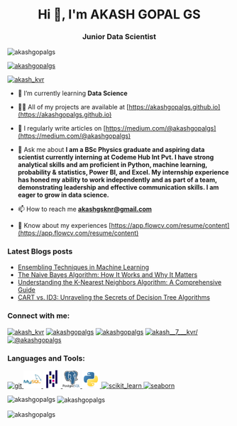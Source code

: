<h1 align="center">Hi 👋, I'm AKASH GOPAL GS</h1>  
<h3 align="center">Junior Data Scientist</h3>     
<p align="left"> <img src="https://komarev.com/ghpvc/?username=akashgopalgs&label=Profile%20views&color=0e75b6&style=flat" alt="akashgopalgs" /> </p> 

<p align="left"> <a href="https://github.com/ryo-ma/github-profile-trophy"><img src="https://github-profile-trophy.vercel.app/?username=akashgopalgs" alt="akashgopalgs" /></a> </p>

<p align="left"> <a href="https://twitter.com/akash_kvr" target="blank"><img src="https://img.shields.io/twitter/follow/akash_kvr?logo=twitter&style=for-the-badge" alt="akash_kvr" /></a> </p>

- 🌱 I’m currently learning **Data Science** 

- 👨‍💻 All of my projects are available at [https://akashgopalgs.github.io](https://akashgopalgs.github.io)

- 📝 I regularly write articles on [https://medium.com/@akashgopalgs](https://medium.com/@akashgopalgs)

- 💬 Ask me about **I am a BSc Physics graduate and aspiring data scientist currently interning at Codeme Hub Int Pvt. I have strong analytical skills and am proficient in Python, machine learning, probability & statistics, Power BI, and Excel. My internship experience has honed my ability to work independently and as part of a team, demonstrating leadership and effective communication skills. I am eager to grow in data science.**
 
- 📫 How to reach me **akashgsknr@gmail.com**

- 📄 Know about my experiences [https://app.flowcv.com/resume/content](https://app.flowcv.com/resume/content)

### Latest Blogs posts
<!-- BLOG-POST-LIST:START -->
- [Ensembling Techniques in Machine Learning](https://medium.com/@akashgopalgs/ensembling-techniques-in-machine-learning-d8b88135f2a3?source=rss-f1f1ffa1c989------2)
- [The Naive Bayes Algorithm: How It Works and Why It Matters](https://medium.com/@akashgopalgs/the-naive-bayes-algorithm-how-it-works-and-why-it-matters-061c5ce3e9ad?source=rss-f1f1ffa1c989------2)
- [Understanding the K-Nearest Neighbors Algorithm: A Comprehensive Guide](https://medium.com/@akashgopalgs/understanding-the-k-nearest-neighbors-algorithm-a-comprehensive-guide-7f3264f0f866?source=rss-f1f1ffa1c989------2)
- [CART vs. ID3: Unraveling the Secrets of Decision Tree Algorithms](https://medium.com/@akashgopalgs/cart-vs-id3-unraveling-the-secrets-of-decision-tree-algorithms-de8fe1dacc52?source=rss-f1f1ffa1c989------2)
<!-- BLOG-POST-LIST:END -->

<h3 align="left">Connect with me:</h3>
<p align="left">
<a href="https://twitter.com/akash_kvr" target="blank"><img align="center" src="https://raw.githubusercontent.com/rahuldkjain/github-profile-readme-generator/master/src/images/icons/Social/twitter.svg" alt="akash_kvr" height="30" width="40" /></a>
<a href="https://linkedin.com/in/akashgopalgs" target="blank"><img align="center" src="https://raw.githubusercontent.com/rahuldkjain/github-profile-readme-generator/master/src/images/icons/Social/linked-in-alt.svg" alt="akashgopalgs" height="30" width="40" /></a>
<a href="https://kaggle.com/akashgopalgs" target="blank"><img align="center" src="https://raw.githubusercontent.com/rahuldkjain/github-profile-readme-generator/master/src/images/icons/Social/kaggle.svg" alt="akashgopalgs" height="30" width="40" /></a>
<a href="https://instagram.com/akash__7___kvr/" target="blank"><img align="center" src="https://raw.githubusercontent.com/rahuldkjain/github-profile-readme-generator/master/src/images/icons/Social/instagram.svg" alt="akash__7___kvr/" height="30" width="40" /></a>
<a href="https://medium.com/@akashgopalgs" target="blank"><img align="center" src="https://raw.githubusercontent.com/rahuldkjain/github-profile-readme-generator/master/src/images/icons/Social/medium.svg" alt="@akashgopalgs" height="30" width="40" /></a>
</p>

<h3 align="left">Languages and Tools:</h3>
<p align="left"> <a href="https://git-scm.com/" target="_blank" rel="noreferrer"> <img src="https://www.vectorlogo.zone/logos/git-scm/git-scm-icon.svg" alt="git" width="40" height="40"/> </a> <a href="https://www.mysql.com/" target="_blank" rel="noreferrer"> <img src="https://raw.githubusercontent.com/devicons/devicon/master/icons/mysql/mysql-original-wordmark.svg" alt="mysql" width="40" height="40"/> </a> <a href="https://pandas.pydata.org/" target="_blank" rel="noreferrer"> <img src="https://raw.githubusercontent.com/devicons/devicon/2ae2a900d2f041da66e950e4d48052658d850630/icons/pandas/pandas-original.svg" alt="pandas" width="40" height="40"/> </a> <a href="https://www.postgresql.org" target="_blank" rel="noreferrer"> <img src="https://raw.githubusercontent.com/devicons/devicon/master/icons/postgresql/postgresql-original-wordmark.svg" alt="postgresql" width="40" height="40"/> </a> <a href="https://www.python.org" target="_blank" rel="noreferrer"> <img src="https://raw.githubusercontent.com/devicons/devicon/master/icons/python/python-original.svg" alt="python" width="40" height="40"/> </a> <a href="https://scikit-learn.org/" target="_blank" rel="noreferrer"> <img src="https://upload.wikimedia.org/wikipedia/commons/0/05/Scikit_learn_logo_small.svg" alt="scikit_learn" width="40" height="40"/> </a> <a href="https://seaborn.pydata.org/" target="_blank" rel="noreferrer"> <img src="https://seaborn.pydata.org/_images/logo-mark-lightbg.svg" alt="seaborn" width="40" height="40"/> </a> </p>

<p><img align="left" src="https://github-readme-stats.vercel.app/api/top-langs?username=akashgopalgs&show_icons=true&locale=en&layout=compact" alt="akashgopalgs" /></p>

<p>&nbsp;<img align="center" src="https://github-readme-stats.vercel.app/api?username=akashgopalgs&show_icons=true&locale=en" alt="akashgopalgs" /></p>

<p><img align="center" src="https://github-readme-streak-stats.herokuapp.com/?user=akashgopalgs&" alt="akashgopalgs" /></p>
